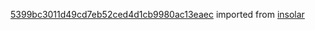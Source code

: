 [5399bc3011d49cd7eb52ced4d1cb9980ac13eaec](https://github.com/insolar/insolar/commit/5399bc3011d49cd7eb52ced4d1cb9980ac13eaec) imported from [insolar](https://github.com/insolar/insolar)
